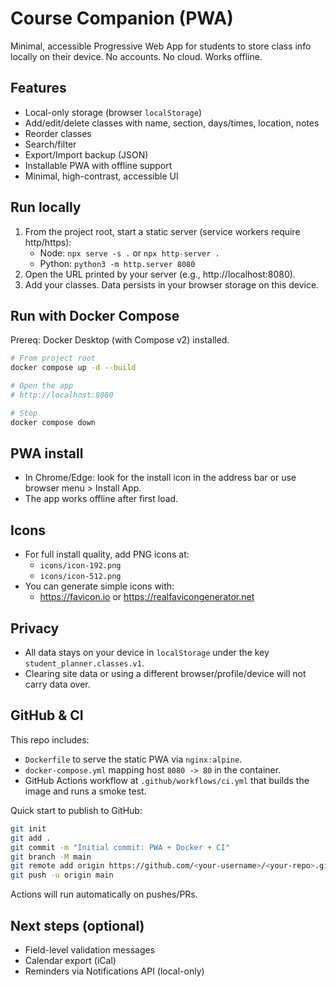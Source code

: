 # Course Companion (PWA)

Minimal, accessible Progressive Web App for students to store class info locally on their device. No accounts. No cloud. Works offline.

## Features
- Local-only storage (browser `localStorage`)
- Add/edit/delete classes with name, section, days/times, location, notes
- Reorder classes
- Search/filter
- Export/Import backup (JSON)
- Installable PWA with offline support
- Minimal, high-contrast, accessible UI

## Run locally
1. From the project root, start a static server (service workers require http/https):
   - Node: `npx serve -s .` or `npx http-server .`
   - Python: `python3 -m http.server 8080`
2. Open the URL printed by your server (e.g., http://localhost:8080).
3. Add your classes. Data persists in your browser storage on this device.

## Run with Docker Compose
Prereq: Docker Desktop (with Compose v2) installed.

```bash
# From project root
docker compose up -d --build

# Open the app
# http://localhost:8080

# Stop
docker compose down
```

## PWA install
- In Chrome/Edge: look for the install icon in the address bar or use browser menu > Install App.
- The app works offline after first load.

## Icons
- For full install quality, add PNG icons at:
  - `icons/icon-192.png`
  - `icons/icon-512.png`
- You can generate simple icons with:
  - https://favicon.io or https://realfavicongenerator.net

## Privacy
- All data stays on your device in `localStorage` under the key `student_planner.classes.v1`.
- Clearing site data or using a different browser/profile/device will not carry data over.

## GitHub & CI
This repo includes:
- `Dockerfile` to serve the static PWA via `nginx:alpine`.
- `docker-compose.yml` mapping host `8080 -> 80` in the container.
- GitHub Actions workflow at `.github/workflows/ci.yml` that builds the image and runs a smoke test.

Quick start to publish to GitHub:
```bash
git init
git add .
git commit -m "Initial commit: PWA + Docker + CI"
git branch -M main
git remote add origin https://github.com/<your-username>/<your-repo>.git
git push -u origin main
```

Actions will run automatically on pushes/PRs.

## Next steps (optional)
- Field-level validation messages
- Calendar export (iCal)
- Reminders via Notifications API (local-only)
